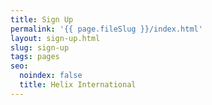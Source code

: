 ```yaml
---
title: Sign Up
permalink: '{{ page.fileSlug }}/index.html'
layout: sign-up.html
slug: sign-up
tags: pages
seo:
  noindex: false
  title: Helix International
---
```



